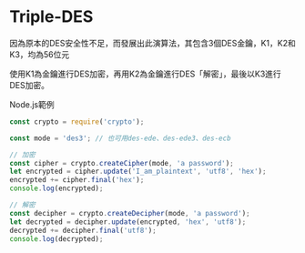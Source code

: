 # Triple-DES

因為原本的DES安全性不足，而發展出此演算法，其包含3個DES金鑰，K1，K2和K3，均為56位元

使用K1為金鑰進行DES加密，再用K2為金鑰進行DES「解密」，最後以K3進行DES加密。





Node.js範例

```js
const crypto = require('crypto');

const mode = 'des3'; // 也可用des-ede、des-ede3、des-ecb

// 加密
const cipher = crypto.createCipher(mode, 'a password');
let encrypted = cipher.update('I_am_plaintext', 'utf8', 'hex');
encrypted += cipher.final('hex');
console.log(encrypted);

// 解密
const decipher = crypto.createDecipher(mode, 'a password');
let decrypted = decipher.update(encrypted, 'hex', 'utf8');
decrypted += decipher.final('utf8');
console.log(decrypted);
```



